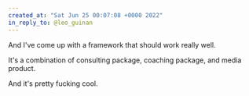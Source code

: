 ```yaml
---
created_at: "Sat Jun 25 00:07:08 +0000 2022"
in_reply_to: @leo_guinan
---
```


And I've come up with a framework that should work really well.

It's a combination of consulting package, coaching package, and media product.

And it's pretty fucking cool.